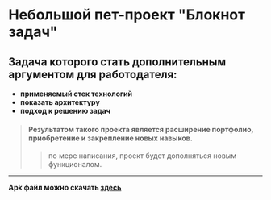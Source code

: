 # Небольшой пет-проект "Блокнот задач"

## Задача которого стать дополнительным аргументом для работодателя:
+ **применяемый стек технологий**
+ **показать архитектуру**
+ **подход к решению задач**

> #### Результатом такого проекта является расширение портфолио, приобретение и закрепление новых навыков.
>> по мере написания, проект будет дополняться новым функционалом.
____
**Apk файл можно скачать [здесь](https://raw.githubusercontent.com/RaslOmka/Test-app-Task-List.apk/main/NotepadTask%20-%20debug%20version.apk%20.apk)**
